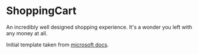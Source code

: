 # ShoppingCart

An incredibly well designed shopping experience. It's a wonder you left with any money at all.

Initial template taken from [microsoft docs](https://docs.microsoft.com/en-us/aspnet/core/client-side/spa/react?view=aspnetcore-5.0&tabs=visual-studio).
